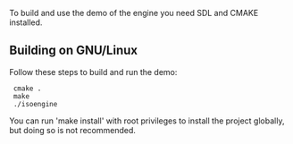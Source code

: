 To build and use the demo of the engine you need SDL and CMAKE installed.


## Building on GNU/Linux

Follow these steps to build and run the demo:

```
 cmake .
 make
 ./isoengine
```

You can run 'make install' with root privileges to install the project
globally, but doing so is not recommended.

